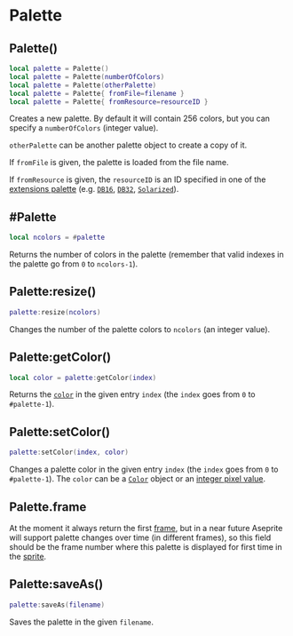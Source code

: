 # Palette

## Palette()

```lua
local palette = Palette()
local palette = Palette(numberOfColors)
local palette = Palette(otherPalette)
local palette = Palette{ fromFile=filename }
local palette = Palette{ fromResource=resourceID }
```

Creates a new palette. By default it will contain 256 colors, but you
can specify a `numberOfColors` (integer value).

`otherPalette` can be another palette object to create a copy of it.

If `fromFile` is given, the palette is loaded from the file name.

If `fromResource` is given, the `resourceID` is an ID specified in one
of the [extensions
palette](https://github.com/aseprite/aseprite/tree/master/data/extensions)
(e.g.
[`DB16`](https://github.com/aseprite/aseprite/blob/8e193b592ae06abb36be6f72ef43c308b511b24c/data/extensions/dawnbringer-palettes/package.json#L13),
[`DB32`](https://github.com/aseprite/aseprite/blob/8e193b592ae06abb36be6f72ef43c308b511b24c/data/extensions/dawnbringer-palettes/package.json#L14),
[`Solarized`](https://github.com/aseprite/aseprite/blob/8e193b592ae06abb36be6f72ef43c308b511b24c/data/extensions/software-palettes/package.json#L15)).

## #Palette

```lua
local ncolors = #palette
```

Returns the number of colors in the palette (remember that valid indexes in the palette go from `0` to `ncolors-1`).

## Palette:resize()

```lua
palette:resize(ncolors)
```

Changes the number of the palette colors to `ncolors` (an integer
value).

## Palette:getColor()

```lua
local color = palette:getColor(index)
```

Returns the [`color`](color.md#color) in the given entry `index` (the `index` goes from `0` to `#palette-1`).

## Palette:setColor()

```lua
palette:setColor(index, color)
```

Changes a palette color in the given entry `index` (the `index` goes from `0` to `#palette-1`).
The `color` can be a [`Color`](color.md#color) object or an [integer pixel value](pixelcolor.md#apppixelcolor).

## Palette.frame

At the moment it always return the first [frame](frame.md#frame), but in a
near future Aseprite will support palette changes over time (in
different frames), so this field should be the frame number where this
palette is displayed for first time in the [sprite](sprite.md#sprite).

## Palette:saveAs()

```lua
palette:saveAs(filename)
```

Saves the palette in the given `filename`.
